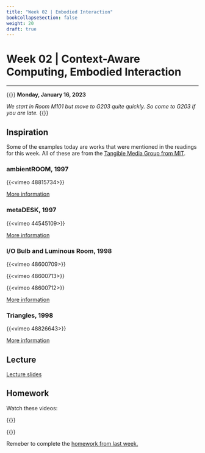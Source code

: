 ```yaml
---
title: "Week 02 | Embodied Interaction"
bookCollapseSection: false
weight: 20
draft: true
---
```


# Week 02 | Context-Aware Computing, Embodied Interaction

---

{{<hint info>}}
**Monday, January 16, 2023**

*We start in Room M101 but move to G203 quite quickly. So come to G203 if you are late.*
{{</hint>}}

## Inspiration

Some of the examples today are works that were mentioned in the readings for this week. All of these are from the [Tangible Media Group from MIT](https://tangible.media.mit.edu/projects/).

### ambientROOM, 1997

{{<vimeo 48815734>}}

[More information](https://tangible.media.mit.edu/project/ambientroom)

### metaDESK, 1997

{{<vimeo 44545109>}}

[More information](https://tangible.media.mit.edu/project/metadesk/)

### I/O Bulb and Luminous Room, 1998

{{<vimeo 48600709>}}

{{<vimeo 48600713>}}

{{<vimeo 48600712>}}

[More information](https://tangible.media.mit.edu/project/io-bulb-and-luminous-room/)

### Triangles, 1998

{{<vimeo 48826643>}}

[More information](https://tangible.media.mit.edu/project/triangles/)

## Lecture

[Lecture slides](https://miro.com/app/board/uXjVPyL8kRg=/)

## Homework

Watch these videos:

{{<youtube pw3FZ3xOBVo>}}

{{<youtube OHm9teVoNE8>}}

Remeber to complete the [homework from last week.](../week01/#homework)
